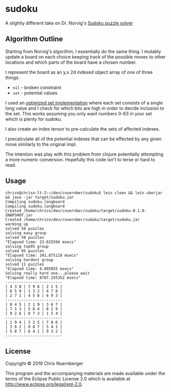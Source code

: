 # sudoku

A slightly different take on Dr. Norvig's 
[Sudoku puzzle solver](https://norvig.com/sudoku.html)


## Algorithm Outline

Starting from Norvig's algorithm, I essentially do the same thing.  I mutably update
a board on each choice keeping track of the possible moves to other locations and
which parts of the board have a chosen number.


I represent the board as an y,x 2d indexed object array of one of three things:
* `nil` - broken constraint
* `set` - potential values


I used an [optimized set implementation](src/sudoku/longset.clj) where each set
consists of a single long value and I check for which bits are high in order to
decide inclusion to the set.  This works assuming you only want numbers 0-63 in your
set which is plenty for sudoku.


I also create an index tensor to pre-calculate the sets of affected indexes.


I precalculate all of the potential indexes that can be effected by any given move
similarly to the original impl.

The intention was play with this problem from clojure potentially attempting a more
numeric conversion.  Hopefully this code isn't to terse or hard to read.

## Usage

```console
chrisn@chrisn-lt-2:~/dev/cnuernber/sudoku$ lein clean && lein uberjar && java -jar target/sudoku.jar
Compiling sudoku.longboard
Compiling sudoku.longboard
Created /home/chrisn/dev/cnuernber/sudoku/target/sudoku-0.1.0-SNAPSHOT.jar
Created /home/chrisn/dev/cnuernber/sudoku/target/sudoku.jar
warming up
solved 50 puzzles
solving easy group
solved 50 puzzles
"Elapsed time: 23.025594 msecs"
solving top95 group
solved 95 puzzles
"Elapsed time: 241.875119 msecs"
solving hardest group
solved 11 puzzles
"Elapsed time: 4.895855 msecs"
Solving really hard one...please wait
"Elapsed time: 8787.255352 msecs"
-------------------------
| 4 3 8 | 7 9 6 | 2 1 5 |
| 6 5 9 | 1 3 2 | 4 7 8 |
| 2 7 1 | 4 5 8 | 6 9 3 |
-------------------------
| 8 4 5 | 2 1 9 | 3 6 7 |
| 7 1 3 | 5 6 4 | 8 2 9 |
| 9 2 6 | 8 7 3 | 1 5 4 |
-------------------------
| 1 9 4 | 3 2 5 | 7 8 6 |
| 3 6 2 | 9 8 7 | 5 4 1 |
| 5 8 7 | 6 4 1 | 9 3 2 |
-------------------------
```




## License

Copyright © 2019 Chris Nuernberger

This program and the accompanying materials are made available under the
terms of the Eclipse Public License 2.0 which is available at
http://www.eclipse.org/legal/epl-2.0.
